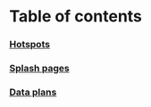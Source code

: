 # Table of contents

### [Hotspots](hotspots.md)
### [Splash pages](splash-pages.md)
### [Data plans](data-plans.md)